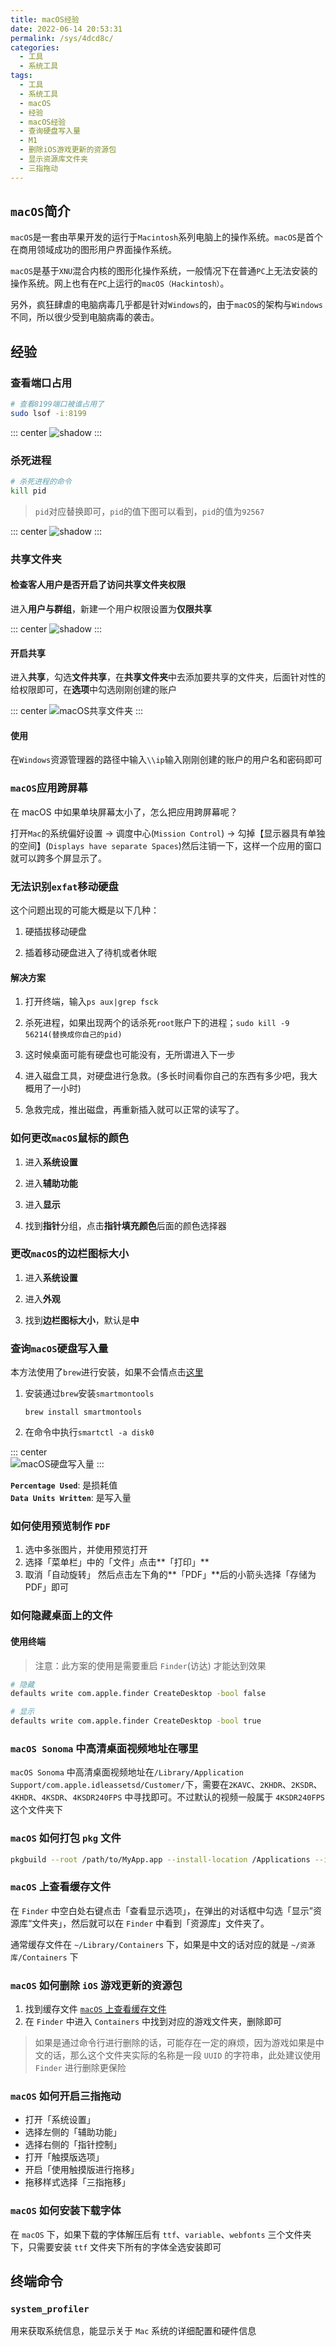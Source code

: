 ```yaml
---
title: macOS经验
date: 2022-06-14 20:53:31
permalink: /sys/4dcd8c/
categories:
  - 工具
  - 系统工具
tags:
  - 工具
  - 系统工具
  - macOS
  - 经验
  - macOS经验
  - 查询硬盘写入量
  - M1
  - 删除iOS游戏更新的资源包
  - 显示资源库文件夹
  - 三指拖动
---
```


## `macOS`简介

`macOS`是一套由苹果开发的运行于`Macintosh`系列电脑上的操作系统。`macOS`是首个在商用领域成功的图形用户界面操作系统。

`macOS`是基于`XNU`混合内核的图形化操作系统，一般情况下在普通`PC`上无法安装的操作系统。网上也有在`PC`上运行的`macOS（Hackintosh）`。

另外，疯狂肆虐的电脑病毒几乎都是针对`Windows`的，由于`macOS`的架构与`Windows`不同，所以很少受到电脑病毒的袭击。

<!-- more -->

<InArticleAdsense
    data-ad-client="ca-pub-1725717718088510"
    data-ad-slot="7426219401">
</InArticleAdsense>

## 经验

### 查看端口占用

```bash
# 查看8199端口被谁占用了
sudo lsof -i:8199
```

::: center
![shadow](https://cdn.jsdelivr.net/gh/xingcxb/blog_img@blog1/%E7%B3%BB%E7%BB%9F/macOS/Snipaste_2021-12-14_10-59-01.png)
:::

### 杀死进程

```bash
# 杀死进程的命令
kill pid
```

> `pid`对应替换即可，`pid`的值下图可以看到，`pid`的值为`92567`

::: center
![shadow](https://cdn.jsdelivr.net/gh/xingcxb/blog_img@blog1/%E7%B3%BB%E7%BB%9F/macOS/Snipaste_2021-12-14_11-20-52.png)
:::

### 共享文件夹

#### 检查客人用户是否开启了访问共享文件夹权限

进入**用户与群组**，新建一个用户权限设置为**仅限共享**

::: center
![shadow](https://cdn.jsdelivr.net/gh/xingcxb/blog_img@blog1/%E7%B3%BB%E7%BB%9F/macOS/Snipaste_2022-01-27_16-05-58.png)
:::

#### 开启共享

进入**共享**，勾选**文件共享**，在**共享文件夹**中去添加要共享的文件夹，后面针对性的给权限即可，在**选项**中勾选刚刚创建的账户

::: center
![macOS共享文件夹](https://cdn.jsdelivr.net/gh/xingcxb/blog_img@blog1/%E7%B3%BB%E7%BB%9F/macOS/Snipaste_2022-01-27_15-31-36.png)
:::

#### 使用

在`Windows`资源管理器的路径中输入`\\ip`输入刚刚创建的账户的用户名和密码即可

### `macOS`应用跨屏幕

在 macOS 中如果单块屏幕太小了，怎么把应用跨屏幕呢？

打开`Mac`的系统偏好设置 -> 调度中心(`Mission Control`) -> 勾掉【显示器具有单独的空间】(`Displays have separate Spaces`)然后注销一下，这样一个应用的窗口就可以跨多个屏显示了。

### 无法识别`exfat`移动硬盘

这个问题出现的可能大概是以下几种：

1. 硬插拔移动硬盘

2. 插着移动硬盘进入了待机或者休眠

#### 解决方案

1. 打开终端，输入`ps aux|grep fsck`

2. 杀死进程，如果出现两个的话杀死`root`账户下的进程；`sudo kill -9 56214(替换成你自己的pid)`

3. 这时候桌面可能有硬盘也可能没有，无所谓进入下一步

4. 进入磁盘工具，对硬盘进行急救。(多长时间看你自己的东西有多少吧，我大概用了一小时)

5. 急救完成，推出磁盘，再重新插入就可以正常的读写了。

### 如何更改`macOS`鼠标的颜色

1. 进入**系统设置**

2. 进入**辅助功能**

3. 进入**显示**

4. 找到**指针**分组，点击**指针填充颜色**后面的颜色选择器

### 更改`macOS`的边栏图标大小

1. 进入**系统设置**

2. 进入**外观**

3. 找到**边栏图标大小**，默认是**中**

### 查询`macOS`硬盘写入量

本方法使用了`brew`进行安装，如果不会情点击[这里](01.brew.md)

1. 安装通过`brew`安装`smartmontools`

   `brew install smartmontools`

2. 在命令中执行`smartctl -a disk0`

::: center  
![macOS硬盘写入量](https://cdn.jsdelivr.net/gh/xingcxb/blog_img@blog1/%E5%B7%A5%E5%85%B7/%E7%B3%BB%E7%BB%9F%E5%B7%A5%E5%85%B7/Snipaste_2023-02-07_17-22-36.png)
:::

**`Percentage Used`**: 是损耗值<br/>
**`Data Units Written`**: 是写入量

### 如何使用预览制作 `PDF`

1. 选中多张图片，并使用预览打开
2. 选择「菜单栏」中的「文件」点击**「打印」**
3. 取消「自动旋转」 然后点击左下角的**「PDF」**后的小箭头选择「存储为 PDF」即可

### 如何隐藏桌面上的文件

#### 使用终端

> 注意：此方案的使用是需要重启 `Finder`(访达) 才能达到效果

```bash
# 隐藏
defaults write com.apple.finder CreateDesktop -bool false

# 显示
defaults write com.apple.finder CreateDesktop -bool true
```

### `macOS Sonoma` 中高清桌面视频地址在哪里

`macOS Sonoma` 中高清桌面视频地址在`/Library/Application Support/com.apple.idleassetsd/Customer/`下，需要在`2KAVC`、`2KHDR`、`2KSDR`、`4KHDR`、`4KSDR`、`4KSDR240FPS` 中寻找即可。不过默认的视频一般属于 `4KSDR240FPS` 这个文件夹下

### `macOS` 如何打包 `pkg` 文件

```bash
pkgbuild --root /path/to/MyApp.app --install-location /Applications --identifier com.example.MyApp --version 1.0 MyApp.pkg
```

### `macOS` 上查看缓存文件

在 `Finder` 中空白处右键点击「查看显示选项」，在弹出的对话框中勾选「显示”资源库“文件夹」，然后就可以在 `Finder` 中看到「资源库」文件夹了。

通常缓存文件在 `~/Library/Containers` 下，如果是中文的话对应的就是 `~/资源库/Containers` 下

### `macOS` 如何删除 `iOS` 游戏更新的资源包

1. 找到缓存文件 [`macOS` 上查看缓存文件](#macos-上查看缓存文件)
2. 在 `Finder` 中进入 `Containers` 中找到对应的游戏文件夹，删除即可

> 如果是通过命令行进行删除的话，可能存在一定的麻烦，因为游戏如果是中文的话，那么这个文件夹实际的名称是一段 `UUID` 的字符串，此处建议使用 `Finder` 进行删除更保险

### `macOS` 如何开启三指拖动

- 打开「系统设置」
- 选择左侧的「辅助功能」
- 选择右侧的「指针控制」
- 打开「触摸版选项」
- 开启「使用触摸版进行拖移」
- 拖移样式选择「三指拖移」

### `macOS` 如何安装下载字体

在 `macOS` 下，如果下载的字体解压后有 `ttf`、`variable`、`webfonts` 三个文件夹下，只需要安装 `ttf` 文件夹下所有的字体全选安装即可

## 终端命令

### `system_profiler`

用来获取系统信息，能显示关于 `Mac` 系统的详细配置和硬件信息

